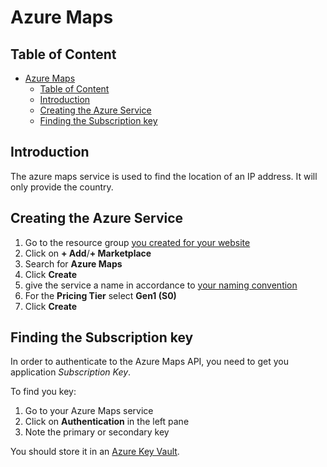# Azure Maps

## Table of Content
- [Azure Maps](#azure-maps)
  - [Table of Content](#table-of-content)
  - [Introduction](#introduction)
  - [Creating the Azure Service](#creating-the-azure-service)
  - [Finding the Subscription key](#finding-the-subscription-key)

## Introduction

The azure maps service is used to find the location of an IP address. It will only provide the country.

## Creating the Azure Service

1. Go to the resource group [you created for your website](/README.md#create-a-new-resource-group-for-your-site)
2. Click on **+ Add**/**+ Marketplace**
3. Search for **Azure Maps**
4. Click **Create**
5. give the service a name in accordance to [your naming convention](/README.md#pick-a-name-for-your-resources)
6. For the **Pricing Tier** select **Gen1 (S0)**
7. Click **Create**

## Finding the Subscription key

In order to authenticate to the Azure Maps API, you need to get you application *Subscription Key*.

To find you key:
1. Go to your Azure Maps service
2. Click on **Authentication** in the left pane
3. Note the primary or secondary key

You should store it in an [Azure Key Vault](../AzureKeyVault/AzureKeyVault.md).
